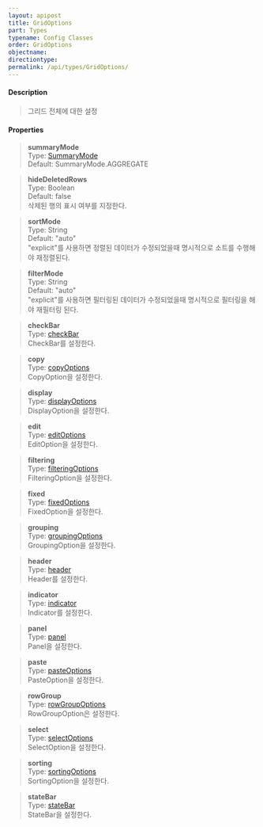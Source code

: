 ```yaml
---
layout: apipost
title: GridOptions
part: Types
typename: Config Classes
order: GridOptions
objectname: 
directiontype: 
permalink: /api/types/GridOptions/
---
```



#### Description

> 그리드 전체에 대한 설정

#### Properties

> **summaryMode**  
> Type: [SummaryMode](/api/types/SummaryMode)  
> Default: SummaryMode.AGGREGATE  

> **hideDeletedRows**  
> Type: Boolean  
> Default: false  
> 삭제된 행의 표시 여부를 지정한다.

> **sortMode**  
> Type: String      
> Default: "auto"      
> "explicit"를 사용하면 정렬된 데이터가 수정되었을때 명시적으로 소트를 수행해야 재정렬된다.    

> **filterMode**  
> Type: String   
> Default: "auto"    
> "explicit"를 사용하면 필터링된 데이터가 수정되었을때 명시적으로 필터링을 해야 재필터링 된다.   

> **checkBar**  
> Type: [checkBar](/api/types/CheckBar/)  
> CheckBar를 설정한다.  

> **copy**  
> Type: [copyOptions](/api/types/CopyOptions/)  
> CopyOption을 설정한다.  

> **display**  
> Type: [displayOptions](/api/types/DisplayOptions/)  
> DisplayOption을 설정한다.  

> **edit**  
> Type: [editOptions](/api/types/EditOptions/)  
> EditOption을 설정한다.  

> **filtering**  
> Type: [filteringOptions](/api/types/FilteringOptions/)  
> FilteringOption을 설정한다.  

> **fixed**  
> Type: [fixedOptions](/api/types/FixedOptions/)  
> FixedOption을 설정한다.  

> **grouping**  
> Type: [groupingOptions](/api/types/GroupingOptions/)  
> GroupingOption을 설정한다.  

> **header**  
> Type: [header](/api/types/Header/)  
> Header를 설정한다.  

> **indicator**  
> Type: [indicator](/api/types/Indicator/)  
> Indicator를 설정한다.  

> **panel**  
> Type: [panel](/api/types/Panel/)  
> Panel을 설정한다.  

> **paste**  
> Type: [pasteOptions](/api/types/PasteOptions/)  
> PasteOption을 설정한다.  

> **rowGroup**  
> Type: [rowGroupOptions](/api/types/RowGroupOptions/)  
> RowGroupOption은 설정한다.  

> **select**  
> Type: [selectOptions](/api/types/SelectOptions/)  
> SelectOption을 설정한다.  

> **sorting**  
> Type: [sortingOptions](/api/types/SortingOptions/)  
> SortingOption을 설정한다.  

> **stateBar**  
> Type: [stateBar](/api/types/StateBar/)  
> StateBar을 설정한다.  
